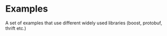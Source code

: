# Examples

A set of examples that use different widely used libraries (boost, protobuf, thrift etc.)
